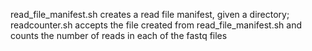 read_file_manifest.sh creates a read file manifest, given a directory; 
readcounter.sh accepts the file created from read_file_manifest.sh and counts the number of reads in each of the fastq files
